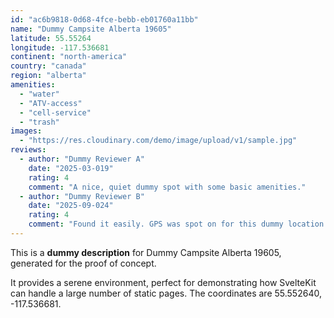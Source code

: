 ```yaml
---
id: "ac6b9818-0d68-4fce-bebb-eb01760a11bb"
name: "Dummy Campsite Alberta 19605"
latitude: 55.55264
longitude: -117.536681
continent: "north-america"
country: "canada"
region: "alberta"
amenities:
  - "water"
  - "ATV-access"
  - "cell-service"
  - "trash"
images:
  - "https://res.cloudinary.com/demo/image/upload/v1/sample.jpg"
reviews:
  - author: "Dummy Reviewer A"
    date: "2025-03-019"
    rating: 4
    comment: "A nice, quiet dummy spot with some basic amenities."
  - author: "Dummy Reviewer B"
    date: "2025-09-024"
    rating: 4
    comment: "Found it easily. GPS was spot on for this dummy location."
---
```


This is a **dummy description** for Dummy Campsite Alberta 19605, generated for the proof of concept.

It provides a serene environment, perfect for demonstrating how SvelteKit can handle a large number of static pages. The coordinates are 55.552640, -117.536681.
